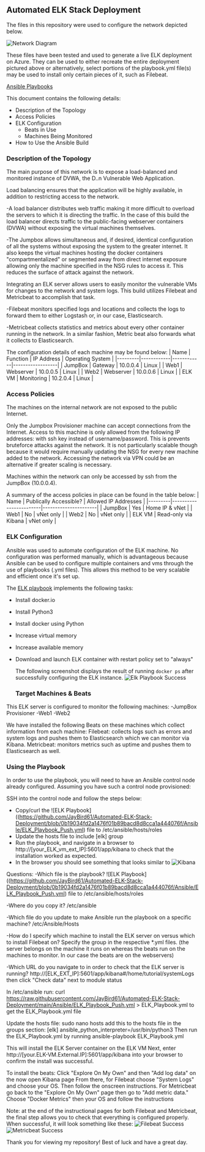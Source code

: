 ## Automated ELK Stack Deployment

The files in this repository were used to configure the network depicted below.

![Network Diagram](https://github.com/JayBird61/Automated-ELK-Stack-Deployment/blob/207cc67375eb174340a05366e0658887b6f2680a/Diagrams/Updated%20Network%20Diagram.JPG)

These files have been tested and used to generate a live ELK deployment on Azure. 
They can be used to either recreate the entire deployment pictured above or alternatively, 
select portions of the playbook.yml file(s) may be used to install only certain pieces of it, such as Filebeat.

[Ansible Playbooks](https://github.com/JayBird61/Automated-ELK-Stack-Deployment/tree/main/Ansible)

This document contains the following details:
- Description of the Topology
- Access Policies
- ELK Configuration
  - Beats in Use
  - Machines Being Monitored
- How to Use the Ansible Build

### Description of the Topology

The main purpose of this network is to expose a load-balanced and monitored instance of DVWA, the D..n Vulnerable Web Application.

Load balancing ensures that the application will be highly available, in addition to restricting access to the network.

-A load balancer distributes web traffic making it more difficult to overload the servers to which it is directing the traffic. In the case of this build the load balancer directs traffic to the public-facing webserver containers (DVWA) without exposing the virtual machines themselves.

-The Jumpbox allows simultaneous and, if desired, identical configuration of all the systems without exposing the system to the greater internet. It also keeps the virtual machines hosting the docker containers "compartmentalized" or segmented away from direct internet exposure allowing only the machine specified in the NSG rules to access it. This reduces the surface of attack against the network.

Integrating an ELK server allows users to easily monitor the vulnerable VMs for changes to the network and system logs. This build utilizes Filebeat and Metricbeat to accomplish that task.

-Filebeat monitors specified logs and locations and collects the logs to forward them to either Logstash or, in our case, Elasticsearch.

-Metricbeat collects statistics and metrics about every other container running in the network. In a similar fashion, Metric beat also forwards what it collects to Elasticsearch.

The configuration details of each machine may be found below:
| Name    | Function   | IP Address | Operating System |
|---------|------------|------------|------------------|
| JumpBox | Gateway    | 10.0.0.4   | Linux            |
| Web1    | Webserver  | 10.0.0.5   | Linux            |
| Web2    | Webserver  | 10.0.0.6   | Linux            |
| ELK VM  | Monitoring | 10.2.0.4   | Linux            |

### Access Policies

The machines on the internal network are not exposed to the public Internet. 

Only the Jumpbox Provisioner machine can accept connections from the Internet. Access to this machine is only allowed from the following IP addresses: <workstation external ip> with ssh key instead of username/password. This is prevents bruteforce attacks against the network. It is not particularly scalable though because it would require manually updating the NSG for every new machine added to the network. Accessing the network via VPN could be an alternative if greater scaling is necessary.
  
Machines within the network can only be accessed by ssh from the JumpBox (10.0.0.4).

A summary of the access policies in place can be found in the table below:
| Name    | Publically Accessible? | Allowed IP Addresses |
|---------|------------------------|----------------------|
| JumpBox | Yes                    | Home IP & vNet       |
| Web1    | No                     | vNet only            |
| Web2    | No                     | vNet only            |
| ELK VM  | Read-only via Kibana   | vNet only            |
  
### ELK Configuration

Ansible was used to automate configuration of the ELK machine. No configuration was performed manually, which is advantageous because Ansible can be used to configure multiple containers and vms through the use of playbooks (.yml files). This allows this method to be very scalable and efficient once it's set up.
  
The [ELK playbook](https://github.com/JayBird61/Automated-ELK-Stack-Deployment/blob/0b19034fd2a1476f01b89bacd8d8cca1a444076f/Ansible/ELK_Playbook_Push.yml) implements the following tasks:
- Install docker.io
- Install Python3
- Install docker using Python
- Increase virtual memory
- Increase available memory
- Download and launch ELK container with restart policy set to "always"
  
  The following screenshot displays the result of running `docker ps` after successfully configuring the ELK instance.
  ![Elk Playbook Success](https://github.com/JayBird61/Automated-ELK-Stack-Deployment/blob/d0b3a07b9e8932f5cc954fe49231d24c4c2b20e0/Successful%20Images/ELK%20Ansible%20Edit.jpg)
  
  ### Target Machines & Beats
This ELK server is configured to monitor the following machines:
-JumpBox Provisioner
-Web1
-Web2
  
We have installed the following Beats on these machines which collect information from each machine:
Filebeat: collects logs such as errors and system logs and pushes them to Elasticsearch which we can monitor via Kibana.
Metricbeat: monitors metrics such as uptime and pushes them to Elasticsearch as well.
  
### Using the Playbook
In order to use the playbook, you will need to have an Ansible control node already
configured. Assuming you have such a control node provisioned: 
  
SSH into the control node and follow the steps below:
- Copy/curl the ![ELK Playbook]((https://github.com/JayBird61/Automated-ELK-Stack-Deployment/blob/0b19034fd2a1476f01b89bacd8d8cca1a444076f/Ansible/ELK_Playbook_Push.yml) file to /etc/ansible/hosts/roles
- Update the hosts file to include [elk] group
- Run the playbook, and navigate in a browser to http://[your_ELK_vm_ext_IP]:5601/app/kibana to check that the installation worked as expected.
- In the browser you should see something that looks similar to ![Kibana](https://github.com/JayBird61/Automated-ELK-Stack-Deployment/blob/d0b3a07b9e8932f5cc954fe49231d24c4c2b20e0/Successful%20Images/Kibana%20Success%20Edit.png)
  
Questions:
-Which file is the playbook?
  ![ELK Playbook]((https://github.com/JayBird61/Automated-ELK-Stack-Deployment/blob/0b19034fd2a1476f01b89bacd8d8cca1a444076f/Ansible/ELK_Playbook_Push.yml) file to /etc/ansible/hosts/roles

-Where do you copy it? 
  /etc/ansible
  
-Which file do you update to make Ansible run the playbook on a specific machine? 
  /etc/Ansible/Hosts
  
-How do I specify which machine to install the ELK server on versus which to install Filebeat on? 
  Specify the group in the respective *.yml files. (the server belongs on the machine it runs on whereas the beats run on the machines to monitor. In our case the beats are on the webservers)

-Which URL do you navigate to in order to check that the ELK server is running?
http://[ELK_EXT_IP]:5601/app/kibana#/home/tutorial/systemLogs then click "Check data" next to module status
  
In /etc/ansible run:
curl https://raw.githubusercontent.com/JayBird61/Automated-ELK-Stack-Deployment/main/Ansible/ELK_Playbook_Push.yml > ELK_Playbook.yml to get the ELK_Playbook.yml file

Update the hosts file:
sudo nano hosts
  add this to the hosts file in the groups section:
    [elk]
    <private IP of ELK machine> ansible_python_interpreter=/usr/bin/python3
Then run the ELK_Playbook.yml by running
      ansible-playbook ELK_Playbook.yml
      
This will install the ELK Server container on the ELK VM
Next, enter http://[your.ELK-VM.External.IP]:5601/app/kibana into your browser to confirm the install was successful. 
      
To install the beats:
Click "Explore On My Own" and then "Add log data" on the now open Kibana page
From there, for Filebeat choose "System Logs" and choose your OS. Then follow the onscreen instructions.
      For Metricbeat go back to the "Explore On My Own" page then go to "Add metric data." Choose "Docker Metrics" then your OS and follow the instructions

Note: at the end of the instructional pages for both Filebeat and Metricbeat, the final step allows you to check that everything is configured properly. When successful, it will look something like these:
![Filebeat Success](https://github.com/JayBird61/Automated-ELK-Stack-Deployment/blob/f1dfaca1826f6fce6a318e386e707592a97e0a22/Successful%20Images/Filebeat%20yaml%20success.PNG)
![Metricbeat Success](https://github.com/JayBird61/Automated-ELK-Stack-Deployment/blob/main/Successful%20Images/metricbeat%20success.PNG)

Thank you for viewing my repository! Best of luck and have a great day.
